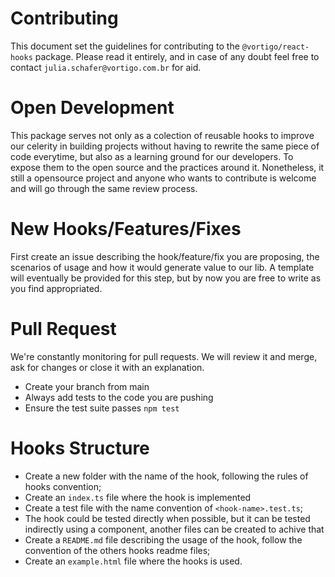 # Contributing

This document set the guidelines for contributing to the `@vortigo/react-hooks` package. Please read it entirely, and in case of any doubt feel free to contact `julia.schafer@vortigo.com.br` for aid.

# Open Development

This package serves not only as a colection of reusable hooks to improve our celerity in building projects without having to rewrite the same piece of code everytime, but also as a learning ground for our developers. To expose them to the open source and the practices around it. Nonetheless, it still a opensource project and anyone who wants to contribute is welcome and will go through the same review process.

# New Hooks/Features/Fixes

First create an issue describing the hook/feature/fix you are proposing, the scenarios of usage and how it would generate value to our lib. A template will eventually be provided for this step, but by now you are free to write as you find appropriated.

# Pull Request

We're constantly monitoring for pull requests. We will review it and merge, ask for changes or close it with an explanation.

- Create your branch from main
- Always add tests to the code you are pushing
- Ensure the test suite passes `npm test`

# Hooks Structure

- Create a new folder with the name of the hook, following the rules of hooks convention;
- Create an `index.ts` file where the hook is implemented
- Create a test file with the name convention of `<hook-name>.test.ts`;
- The hook could be tested directly when possible, but it can be tested indirectly using a component, another files can be created to achive that
- Create a `README.md` file describing the usage of the hook, follow the convention of the others hooks readme files;
- Create an `example.html` file where the hooks is used.
